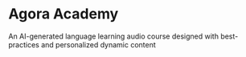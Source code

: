 # Agora Academy
 An AI-generated language learning audio course designed with best-practices and personalized dynamic content
